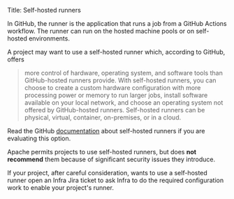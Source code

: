 Title: Self-hosted runners

In GitHub, the runner is the application that runs a job from a GitHub Actions workflow. The runner can run on the hosted machine pools or on self-hosted environments.

A project may want to use a self-hosted runner which, according to GitHub, offers

> more control of hardware, operating system, and software tools than GitHub-hosted runners provide. With self-hosted runners, you can choose to create a custom hardware configuration with more processing power or memory to run larger jobs, install software available on your local network, and choose an operating system not offered by GitHub-hosted runners. Self-hosted runners can be physical, virtual, container, on-premises, or in a cloud.

Read the GitHub <a href="https://help.github.com/en/actions/hosting-your-own-runners/about-self-hosted-runners#self-hosted-runner-security-with-public-repositories" target="_blank">documentation</a> about self-hosted runners if you are evaluating this option.

Apache permits projects to use self-hosted runners, but does **not recommend** them because of significant security issues they introduce.

If your project, after careful consideration, wants to use a self-hosted runner open an Infra Jira ticket to ask Infra to do the required configuration work to enable your project's runner.
